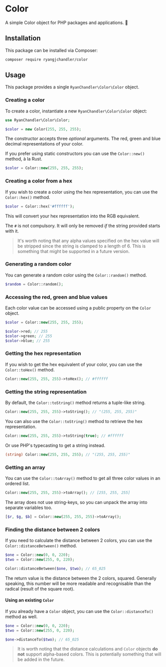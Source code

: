 # Color

A simple Color object for PHP packages and applications. 🎨

## Installation

This package can be installed via Composer:

```bash
composer require ryangjchandler/color
```

## Usage

This package provides a single `RyanChandler\Color\Color` object.

### Creating a color

To create a color, instantiate a new `RyanChandler\Color\Color` object:

```php
use RyanChandler\Color\Color;

$color = new Color(255, 255, 255);
```

The constructor accepts three _optional_ arguments. The red, green and blue decimal representations of your color.

If you prefer using static constructors you can use the `Color::new()` method, à la Rust.

```php
$color = Color::new(255, 255, 255);
```

### Creating a color from a hex

If you wish to create a color using the hex representation, you can use the `Color::hex()` method.

```php
$color = Color::hex('#ffffff');
```

This will convert your hex representation into the RGB equivalent.

The `#` is not compulsory. It will only be removed _if_ the string provided starts with it.

> It's worth noting that any alpha values specified on the hex value will be stripped since the string is clamped to a length of 6. This is something that might be supported in a future version.

### Generating a random color

You can generate a random color using the `Color::random()` method.

```php
$random = Color::random();
```

### Accessing the red, green and blue values

Each color value can be accessed using a public property on the `Color` object.

```php
$color = Color::new(255, 255, 255);

$color->red; // 255
$color->green; // 255
$color->blue; // 255
```

### Getting the hex representation

If you wish to get the hex equivalent of your color, you can use the `Color::toHex()` method.

```php
Color::new(255, 255, 255)->toHex(); // #ffffff
```

### Getting the string representation

By default, the `Color::toString()` method returns a tuple-like string.

```php
Color::new(255, 255, 255)->toString(); // "(255, 255, 255)"
```

You can also use the `Color::toString()` method to retrieve the hex representation.

```php
Color::new(255, 255, 255)->toString(true); // #ffffff
```

Or use PHP's typecasting to get a string instead.

```php
(string) Color::new(255, 255, 255); // "(255, 255, 255)"
```

### Getting an array

You can use the `Color::toArray()` method to get all three color values in an ordered list.

```php
Color::new(255, 255, 255)->toArray(); // [255, 255, 255]
```

The array does not use string-keys, so you can unpack the array into separate variables too.

```php
[$r, $g, $b] = Color::new(255, 255, 255)->toArray();
```

### Finding the distance between 2 colors

If you need to calculate the distance between 2 colors, you can use the `Color::distanceBetween()` method.

```php
$one = Color::new(0, 0, 220);
$two = Color::new(255, 0, 220);

Color::distanceBetween($one, $two); // 65_025
```

The return value is the distance between the 2 colors, squared. Generally speaking, this number will be more
readable and recognisable than the radical (result of the square root).

#### Using an existing `Color`

If you already have a `Color` object, you can use the `Color::distanceTo()` method as well.

```php
$one = Color::new(0, 0, 220);
$two = Color::new(255, 0, 220);

$one->distanceTo($two); // 65_025
```

> It is worth noting that the distance calculations and `Color` objects **do not** support alpha-based colors. This is potentially something that will be added in the future.
